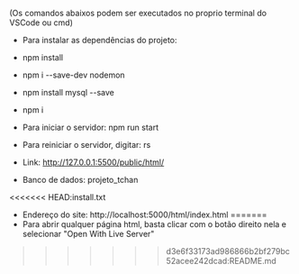 (Os comandos abaixos podem ser executados no proprio terminal do VSCode ou cmd)

- Para instalar as dependências do projeto:

- npm install
- npm i --save-dev nodemon
- npm install mysql --save
- npm i

- Para iniciar o servidor:
npm run start 

- Para reiniciar o servidor, digitar:
rs

- Link: http://127.0.0.1:5500/public/html/

- Banco de dados: projeto_tchan


<<<<<<< HEAD:install.txt
- Endereço do site: 
http://localhost:5000/html/index.html
=======
- Para abrir qualquer página html, basta clicar com o botão direito nela e selecionar "Open With Live Server"
>>>>>>> d3e6f33173ad986866b2bf279bc52acee242dcad:README.md
